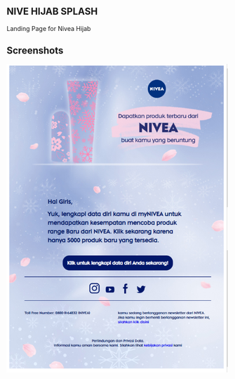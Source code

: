 ## NIVE HIJAB SPLASH

Landing Page for Nivea Hijab

## Screenshots

<img src="screenshots/screenshots.jpg" />
